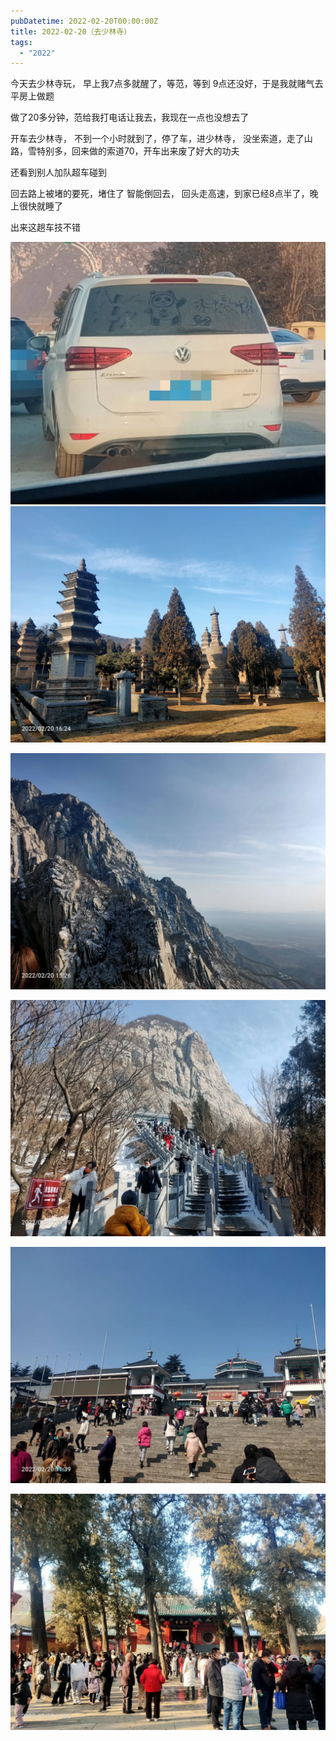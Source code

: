 ```yaml
---
pubDatetime: 2022-02-20T00:00:00Z
title: 2022-02-20（去少林寺）
tags:
  - "2022"
---
```


今天去少林寺玩， 早上我7点多就醒了，等范，等到 9点还没好，于是我就赌气去平房上做题

做了20多分钟，范给我打电话让我去，我现在一点也没想去了

开车去少林寺， 不到一个小时就到了，停了车，进少林寺， 没坐索道，走了山路，雪特别多，回来做的索道70，开车出来废了好大的功夫

还看到别人加队超车碰到

回去路上被堵的要死，堵住了
智能倒回去， 回头走高速，到家已经8点半了，晚上很快就睡了

出来这趟车技不错

![](../../img/6904315-4081e416408f2f0c.jpg)
![](../../img/6904315-96b36f191c6af2f1.jpg)

![](../../img/6904315-8d251856364df6f4.jpg)

![](../../img/6904315-08d9b28e13547b51.jpg)

![](../../img/6904315-99b4c486309f25c0.jpg)

![](../../img/6904315-3f0b12e495a8dd35.jpg)

